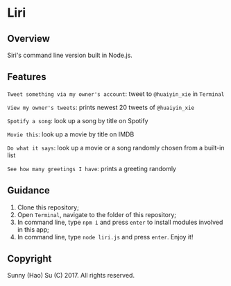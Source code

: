 # Liri

## Overview

Siri's command line version built in Node.js.

## Features

`Tweet something via my owner's account`: tweet to `@huaiyin_xie` in `Terminal`

`View my owner's tweets`: prints newest 20 tweets of `@huaiyin_xie`

`Spotify a song`: look up a song by title on Spotify

`Movie this`: look up a movie by title on IMDB

`Do what it says`: look up a movie or a song randomly chosen from a built-in list

`See how many greetings I have`: prints a greeting randomly

## Guidance

1. Clone this repository;
2. Open `Terminal`, navigate to the folder of this repository;
3. In command line, type `npm i` and press `enter` to install modules involved in this app;
4. In command line, type `node liri.js` and press `enter`. Enjoy it!

## Copyright

Sunny (Hao) Su (C) 2017. All rights reserved.